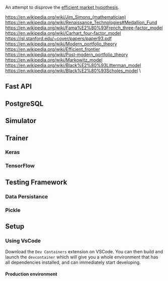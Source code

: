 An attempt to disprove the [efficient market hypothesis](https://en.wikipedia.org/wiki/Efficient-market_hypothesis). 

https://en.wikipedia.org/wiki/Jim_Simons_(mathematician) \
https://en.wikipedia.org/wiki/Renaissance_Technologies#Medallion_Fund \
https://en.wikipedia.org/wiki/Fama%E2%80%93French_three-factor_model \
https://en.wikipedia.org/wiki/Carhart_four-factor_model \
https://isl.stanford.edu/~cover/papers/paper93.pdf \
https://en.wikipedia.org/wiki/Modern_portfolio_theory \
https://en.wikipedia.org/wiki/Efficient_frontier \
https://en.wikipedia.org/wiki/Post-modern_portfolio_theory \
https://en.wikipedia.org/wiki/Markowitz_model \
https://en.wikipedia.org/wiki/Black%E2%80%93Litterman_model \
https://en.wikipedia.org/wiki/Black%E2%80%93Scholes_model \

## Fast API

## PostgreSQL

## Simulator

## Trainer

### Keras

### TensorFlow

## Testing Framework

### Data Persistance

### Pickle

## Setup

### Using VsCode
Download the `Dev Containers` extension on VSCode. You can then build and launch the `devcontainer` which will give you a whole environment that has all dependencies installed, and can immediately start developing.

#### Production environment 

